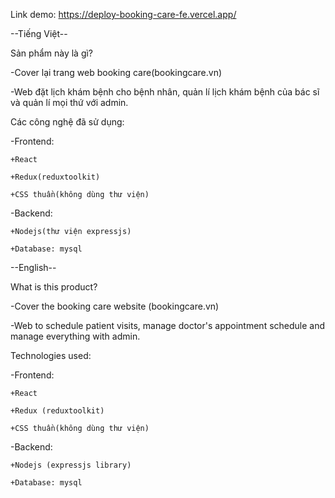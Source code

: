Link demo: https://deploy-booking-care-fe.vercel.app/



--Tiếng Việt--

Sản phẩm này là gì?

-Cover lại trang web booking care(bookingcare.vn)

-Web đặt lịch khám bệnh cho bệnh nhân, quản lí lịch khám bệnh của bác sĩ và quản lí mọi thứ với admin.

Các công nghệ đã sử dụng:

-Frontend:

    +React

    +Redux(reduxtoolkit) 

    +CSS thuần(không dùng thư viện)

-Backend: 

    +Nodejs(thư viện expressjs) 

    +Database: mysql

--English-- 

What is this product? 

-Cover the booking care website (bookingcare.vn) 

-Web to schedule patient visits, manage doctor's appointment schedule and manage everything with admin. 

Technologies used: 

-Frontend: 
    
    +React 
    
    +Redux (reduxtoolkit) 
    
    +CSS thuần(không dùng thư viện)
    
-Backend: 
    
    +Nodejs (expressjs library) 
    
    +Database: mysql
